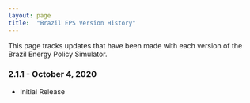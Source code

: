 ```yaml
---
layout: page
title:	"Brazil EPS Version History"
---
```

This page tracks updates that have been made with each version of the Brazil Energy Policy Simulator.

### **2.1.1 - October 4, 2020**

* Initial Release
